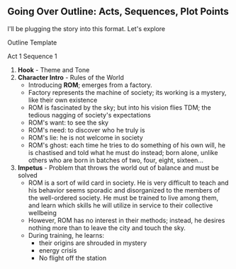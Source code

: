 ## Going Over Outline: Acts, Sequences, Plot Points

I'll be plugging the story into this format. Let's explore

Outline Template

Act 1
Sequence 1

1. **Hook** - Theme and Tone
2. **Character Intro** - Rules of the World
	* Introducing **ROM**; emerges from a factory.
	* Factory represents the machine of society; its working is a mystery, like their own existence
	* ROM is fascinated by the sky; but into his vision flies TDM; the tedious nagging of society's expectations
	* ROM's want: to see the sky
	* ROM's need: to discover who he truly is
	* ROM's lie: he is not welcome in society
	* ROM's ghost: each time he tries to do something of his own will, he is chastised and told what he must do instead; born alone, unlike others who are born in batches of two, four, eight, sixteen...
3. **Impetus** - Problem that throws the world out of balance and must be solved
	* ROM is a sort of wild card in society. He is very difficult to teach and his behavior seems sporadic and disorganized to the members of the well-ordered society. He must be trained to live among them, and learn which skills he will utilize in service to their collective wellbeing
	* However, ROM has no interest in their methods; instead, he desires nothing more than to leave the city and touch the sky.
	* During training, he learns:
		* their origins are shrouded in mystery 
		* energy crisis
		* No flight off the station
